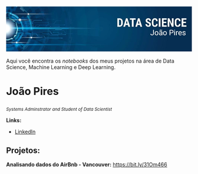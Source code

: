 <p align="center">
  <img src="https://github.com/joao-pires/data_science/blob/master/banner.jpeg?raw=true">
</p>

Aqui você encontra os *notebooks* dos meus projetos na área de Data Science, Machine Learning e Deep Learning.

# João Pires

<sub>*Systems Adminstrator and Student of Data Scientist*</sub>



**Links:**
* [LinkedIn](https://www.linkedin.com/in/joao-victor-pires/)

## Projetos:

**Analisando dados do AirBnb - Vancouver:** https://bit.ly/31Om466





